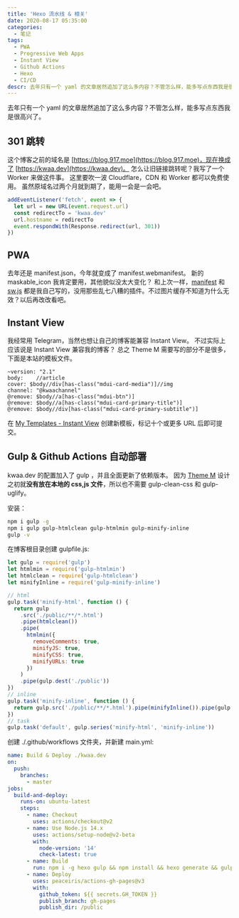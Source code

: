 ```yaml
---
title: 'Hexo 流水线 & 相关'
date: 2020-08-17 05:35:00
categories:
  - 笔记
tags:
  - PWA
  - Progressive Web Apps
  - Instant View
  - Github Actions
  - Hexo
  - CI/CD
descr: 去年只有一个 yaml 的文章居然追加了这么多内容？不管怎么样，能多写点东西我是很高兴了。
---
```


去年只有一个 yaml 的文章居然追加了这么多内容？不管怎么样，能多写点东西我是很高兴了。

<!-- more -->

## 301 跳转

这个博客之前的域名是 [https://blog.917.moe](https://blog.917.moe)，现在换成了 [https://kwaa.dev](https://kwaa.dev)。
怎么让旧链接跳转呢？我写了一个 Worker 来做这件事。
这里要吹一波 Cloudflare，CDN 和 Worker 都可以免费使用。
虽然原域名过两个月就到期了，能用一会是一会吧。

```js
addEventListener('fetch', event => {
  let url = new URL(event.request.url)
  const redirectTo = 'kwaa.dev'
  url.hostname = redirectTo
  event.respondWith(Response.redirect(url, 301))
})
```

## PWA

去年还是 manifest.json，今年就变成了 manifest.webmanifest。
新的 maskable_icon 我肯定要用，其他貌似没太大变化？
和上次一样，[manifest](https://github.com/kwaa/kwaa.github.io/blob/master/source/manifest.webmanifest) 和 [sw.js](https://github.com/kwaa/kwaa.github.io/blob/master/source/sw.js) 都是我自己写的，没用那些乱七八糟的插件。不过图片缓存不知道为什么无效？以后再改改看吧。

## Instant View

我经常用 Telegram，当然也想让自己的博客能兼容 Instant View。
不过实际上应该说是 Instant View 兼容我的博客？
总之 Theme M 需要写的部分不是很多，下面是本站的模板文件。

```plain
~version: "2.1"
body:    //article
cover: $body//div[has-class("mdui-card-media")]//img
channel: "@kwaachannel"
@remove: $body//a[has-class("mdui-btn")]
@remove: $body//a[has-class("mdui-card-primary-title")]
@remove: $body//div[has-class("mdui-card-primary-subtitle")]
```

在 [My Templates - Instant View](https://instantview.telegram.org/my) 创建新模板，标记十个或更多 URL 后即可提交。

## Gulp & Github Actions 自动部署

kwaa.dev 的配置加入了 gulp ，并且全面更新了依赖版本。
因为 [Theme M](https://github.com/kwaa/m) 设计之初就**没有放在本地的 css,js 文件**，所以也不需要 gulp-clean-css 和 gulp-uglify。

安装：

```bash
npm i gulp -g
npm i gulp gulp-htmlclean gulp-htmlmin gulp-minify-inline
gulp -v
```

在博客根目录创建 gulpfile.js:

```js
let gulp = require('gulp')
let htmlmin = require('gulp-htmlmin')
let htmlclean = require('gulp-htmlclean')
let minifyInline = require('gulp-minify-inline')

// html
gulp.task('minify-html', function () {
  return gulp
    .src('./public/**/*.html')
    .pipe(htmlclean())
    .pipe(
      htmlmin({
        removeComments: true,
        minifyJS: true,
        minifyCSS: true,
        minifyURLs: true
      })
    )
    .pipe(gulp.dest('./public'))
})
// inline
gulp.task('minify-inline', function () {
  return gulp.src('./public/**/*.html').pipe(minifyInline()).pipe(gulp.dest('./public'))
})
// task
gulp.task('default', gulp.series('minify-html', 'minify-inline'))
```

创建 ./.github/workflows 文件夹，并新建 main.yml:

```yaml
name: Build & Deploy ./kwaa.dev
on:
  push:
    branches:
      - master
jobs:
  build-and-deploy:
    runs-on: ubuntu-latest
    steps:
      - name: Checkout
        uses: actions/checkout@v2
      - name: Use Node.js 14.x
        uses: actions/setup-node@v2-beta
        with:
          node-version: '14'
          check-latest: true
      - name: Build
        run: npm i -g hexo gulp && npm install && hexo generate && gulp
      - name: Deploy
        uses: peaceiris/actions-gh-pages@v3
        with:
          github_token: ${{ secrets.GH_TOKEN }}
          publish_branch: gh-pages
          publish_dir: /public
```

